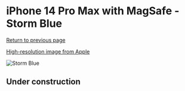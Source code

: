 # iPhone 14 Pro Max with MagSafe - Storm Blue

[Return to previous page](/iphone_14)

[High-resolution image from Apple](https://store.storeimages.cdn-apple.com/8756/as-images.apple.com/is/MPTQ3?wid=4500&hei=4500&fmt=png)

<div style="width: 500px"><img src="/almost_uncompressed/MPTQ3.webp" alt="Storm Blue"></div>

## Under construction

